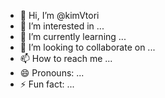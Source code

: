 - 👋 Hi, I’m @kimVtori
- 👀 I’m interested in ...
- 🌱 I’m currently learning ...
- 💞️ I’m looking to collaborate on ...
- 📫 How to reach me ...
- 😄 Pronouns: ...
- ⚡ Fun fact: ...

<!---
kimVtori/kimVtori is a ✨ special ✨ repository because its `README.md` (this file) appears on your GitHub profile.
You can click the Preview link to take a look at your changes.
--->
